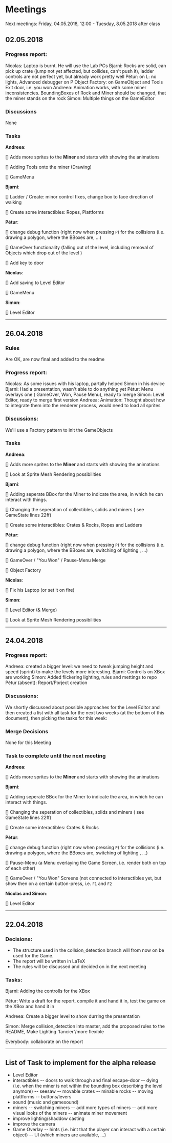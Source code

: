 # Meetings

Next meetings: Friday, 04.05.2018, 12:00 - Tuesday, 8.05.2018 after class

## 02.05.2018
### Progress report:
Nicolas: Laptop is burnt. He will use the Lab PCs
Bjarni: Rocks are solid, can pick up crate (jump not yet affected, but collides, can't push it), ladder controls are not perfect yet, but already work pretty well
Pétur: on L: no lights, Advanced debugger on P
Object Factory: on GameObject and Tools
Exit door, i.e. you won
Andreea: Animation works, with some miner inconsistencies. BoundingBoxes of Rock and Miner should be changed, that the miner stands on the rock
Simon: Multiple things on the GameEditor

### Discussions
None

### Tasks
**Andreea**: 

[] Adds more sprites to the **Miner** and starts with showing the animations

[] Adding Tools onto the miner (Drawing)

[] GameMenu


**Bjarni**:

[] Ladder / Create: minor control fixes, change box to face direction of walking

[] Create some interactibles: Ropes, Plattforms

**Pétur**:

[] change debug function (right now when pressing `P`) for the collisions (i.e. drawing a polygon, where the BBoxes are, ...)

[] GameOver functionality (falling out of the level, including removal of Objects which drop out of the level )

[] Add key to door

**Nicolas**:

[] Add saving to Level Editor

[] GameMenu

**Simon**:

[] Level Editor 


---


## 26.04.2018
### Rules
Are OK, are now final and added to the readme

### Progress report:
Nicolas: As some issues with his laptop, partally helped Simon in his device
Bjarni: Had a presentation, wasn't able to do anything yet
Pétur: Menu overlays one ( GameOver, Won, Pause Menu), ready to merge
Simon: Level Editor, ready to merge first version
Andreea: Animation: Thought about how to integrate them into the renderer process, would need to load all sprites

### Discussions:
We'll use a Factory pattern to init the GameObjects

### Tasks
**Andreea**: 

[] Adds more sprites to the **Miner** and starts with showing the animations

[] Look at Sprite Mesh Rendering possibilities

**Bjarni**:

[] Adding seperate BBox for the Miner to indicate the area, in which he can interact with things.

[] Changing the seperation of collectibles, solids and miners ( see GameState lines 22ff)

[] Create some interactibles: Crates & Rocks, Ropes and Ladders

**Pétur**:

[] change debug function (right now when pressing `P`) for the collisions (i.e. drawing a polygon, where the BBoxes are, switching of lighting , ...)

[] GameOver / "You Won" / Pause-Menu Merge

[] Object Factory


**Nicolas**:

[] Fix his Laptop (or set it on fire)

**Simon**:

[] Level Editor (& Merge)

[] Look at Sprite Mesh Rendering possibilities

---

## 24.04.2018
### Progress report:
Andreea: created a bigger level: we need to tweak jumping height and speed (sprint) to make the levels more interesting.
Bjarni: Controlls on XBox are working
Simon: Added flickering lighting, rules and mettings to repo
Pétur (absent): Report/Porject creation

### Discussions:
We shortly discussed about possible approaches for the Level Editor and then created a list with all task for the next two weeks (at the bottom of this document), then picking the tasks for this week: 

### Merge Decisions
None for this Meeting


### Task to complete until the next meeting
**Andreea**: 

[] Adds more sprites to the **Miner** and starts with showing the animations

**Bjarni**:

[] Adding seperate BBox for the Miner to indicate the area, in which he can interact with things.

[] Changing the seperation of collectibles, solids and miners ( see GameState lines 22ff)

[] Create some interactibles: Crates & Rocks

**Pétur**:

[] change debug function (right now when pressing `P`) for the collisions (i.e. drawing a polygon, where the BBoxes are, switching of lighting , ...)

[] Pause-Menu (a Menu overlaying the Game Screen, i.e. render both on top of each other)

[] GameOver / "You Won" Screens (not connected to interactibles yet, but show then on a certain button-press, i.e. `F1` and `F2`

**Nicolas and Simon**:

[] Level Editor

---

## 22.04.2018

### Decisions:
- The structure used in the collsion_detection branch will from now on be used for the Game.
- The report will be written in LaTeX
- The rules will be discussed and decided on in the next meeting

### Tasks:

Bjarni: Adding the controlls for the XBox

Pétur: Write a draft for the report, compile it and hand it in, test the game on the XBox and hand it in

Andreea: Create a bigger level to show durring the presentation

Simon: Merge collision_detection into master, add the proposed rules to the README, Make Lighting 'fancier'/more flexible

Everybody: collaborate on the report

---


## List of Task to implement for the alpha release
- Level Editor
- interactibles
-- doors to walk through and final escape-door
-- dying (i.e. when the miner is not within the bounding box describing the level anymore)
-- seesaw
-- movable crates
-- minable rocks
-- moving plattforms
-- buttons/levers
- sound (music and gamesound)
- miners
-- switching miners
-- add more types of miners
-- add more visual looks of the miners
-- animate miner movement
- improve lighting/shaddow casting
- improve the camera
- Game Overlay 
-- hints (i.e. hint that the player can interact with a certain object)
-- UI (which miners are available, ...)


